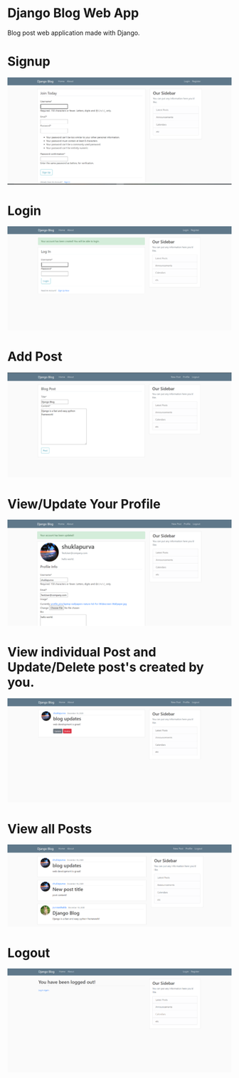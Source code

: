 # Django Blog Web App
Blog post web application made with Django.

# Signup
![](images/Screenshot%20(123).png)

# Login
![](images/Screenshot%20(124).png)

# Add Post
![](images/Screenshot%20(125).png)

# View/Update Your Profile
![](images/Screenshot%20(129).png)

# View individual Post and Update/Delete post's created by you.
![](images/Screenshot%20(130).png)

# View all Posts
![](images/Screenshot%20(131).png)

# Logout
![](images/Screenshot%20(128).png)
